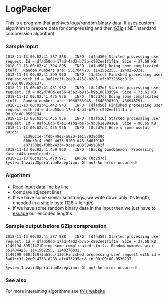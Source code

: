 # LogPacker

This is a program that archives logs/random binary data. It uses custom algorithm to prepare data for compressing and then <a href=gzip.org>GZip</a> (.NET standard compression algorithm).

### Sample input
```
2018-11-13 00:02:41,387 888    INFO  [dfad50] Started processing user request. Id = dfad50dd-17ad-4ad3-b75b-c992ee1f1f1a. Size = 37.68 KB.
2018-11-13 00:02:41,394 895    INFO  [dfad50] Doing some complicated stuff.. Random numbers are: 551704423, 1141562255, 1240276331.
2018-11-13 00:02:41,399 900    INFO  [3a61cc] Finished processing user request with id = 3a61cc3f-2ee9-4738-8283-efc073235ec8 in 00:00:00.0536137.
2018-11-13 00:02:41,431 932    INFO  [8c2d7d] Started processing user request. Id = 8c2d7d0d-ea36-45a2-b915-b9b188139594. Size = 73.61 KB.
2018-11-13 00:02:41,435 936    INFO  [8c2d7d] Doing some complicated stuff.. Random numbers are: 1068253945, 1648598399, 436946751.
2018-11-13 00:02:41,442 943    INFO  [dfad50] Finished processing user request with id = dfad50dd-17ad-4ad3-b75b-c992ee1f1f1a in 00:00:00.0550134.
2018-11-13 00:02:41,455 956    INFO  [8afb16] Started processing user request. Id = 8afb16cb-d7e1-41ba-be7b-9b3b1e09416a. Size = 96.65 KB.
2018-11-13 00:02:41,455 956    INFO  [8c2d7d] Here's some useful guids:
		81d80c1e-cfdb-49e2-a820-1e157929dd9c
		600e50f4-c902-4d75-9f09-d48c8d0191b8
		a07133b8-f3bb-4334-9cae-e03594918b2f
2018-11-13 00:02:41,459 960    INFO  [BackgroundDaemon] Processing data (44% completed)..
2018-11-13 00:02:41,470 971    ERROR [8c2d7d] 
System.InvalidOperationException: Oh no! An error occurred! 
```

### Algorithm
+ Read input data line by line
+ Compare adjacent lines
+ If we have some similar substrings, we write down only it's length, encoded in a single byte (128 + length)
+ If we have some random binary data in the input then we just have to <a href=https://en.wikipedia.org/wiki/Consistent_Overhead_Byte_Stuffing>escape</a> our encoded lengths

### Sample output before GZip compression
```
2018-11-13 00:02:41,387 888    INFO  [dfad50] Started processing user request. Id = dfad50dd-17ad-4ad3-b75b-c992ee1f1f1a. Size = 37.68 KB.
(149)94 895(147)Doing some complicated stuff.. Random numbers are: 551704423, 1141562255, 1240276331.
(149)99 900(139)3a61cc(130)Finished processing user request with id = 3a61cc3f-2ee9-4738-8283-efc073235ec8 in 00:00:00.0536137.
...
System.InvalidOperationException: Oh no! An error occurred! 
```

### See also
For more interesting algorithms see <a href=http://www.adbis.org/docs/lp/6.pdf>this website</a>
